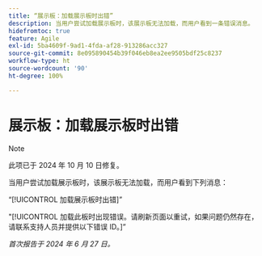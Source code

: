 ```yaml
---
title: “展示板：加载展示板时出错”
description: 当用户尝试加载展示板时，该展示板无法加载，而用户看到一条错误消息。
hidefromtoc: true
feature: Agile
exl-id: 5ba4609f-9ad1-4fda-af28-913286acc327
source-git-commit: 8e095890454b39f046eb8ea2ee9505bdf25c8237
workflow-type: ht
source-wordcount: '90'
ht-degree: 100%

---
```


# 展示板：加载展示板时出错

>[!NOTE]
>
>此项已于 2024 年 10 月 10 日修复。

当用户尝试加载展示板时，该展示板无法加载，而用户看到下列消息：

“[!UICONTROL 加载展示板时出错]”

&quot;[!UICONTROL 加载此板时出现错误。请刷新页面以重试，如果问题仍然存在，请联系支持人员并提供以下错误 ID。]”

_首次报告于 2024 年 6 月 27 日。_
